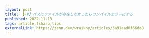 ```yaml
---
layout: post
title: 【F#】パスにファイルが存在しなかったらコンパイルエラーにする
published: 2022-11-13
tags: article,fsharp,tips
externalLink: https://zenn.dev/wraikny/articles/3a91aad0f66da8
---
```

